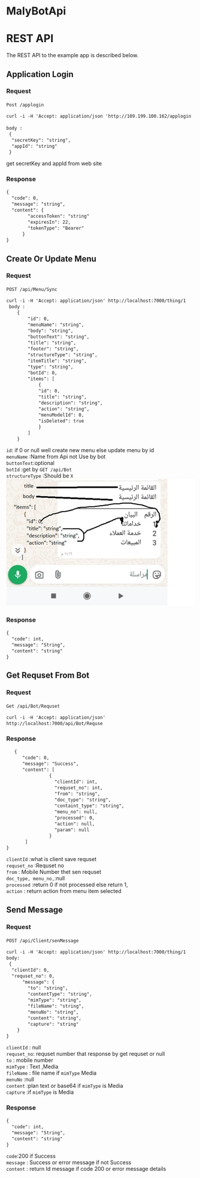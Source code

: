 # MalyBotApi

# REST API

The REST API to the example app is described below.

## Application Login
 
### Request

`Post /applogin`

    curl -i -H 'Accept: application/json 'http://109.199.100.162/applogin
    
    body :
     {
      "secretKey": "string",
      "appId": "string"
     }
get secretKey and appId from web site 
### Response

    {
      "code": 0,
      "message": "string",
      "content": {
            "accessToken": "string"
            "expiresIn": 22,
            "tokenType": "Bearer"
          }
    }

## Create Or Update Menu

### Request

`POST /api/Menu/Sync`

    curl -i -H 'Accept: application/json' http://localhost:7000/thing/1
     body :
        {
            "id": 0,
            "menuName": "string",
            "body": "string",
            "buttonText": "string",
            "title": "string",
            "footer": "string",
            "structureType": "string",
            "itemTitle": "string",
            "type": "string",
            "botId": 0,
            "items": [
                {
                "id": 0,
                "title": "string",
                "description": "string",
                "action": "string",
                "menuModelId": 0,
                "isDeleted": true
                }
            ]
        }
`id`: if 0 or null well create new menu  else update menu by id <br />
`menuName` :Name from Api not Use by bot <br /> 
`buttonText`:optional <br />
`botId` :get by `GET /api/Bot`<br />
`structureType` :Should be `X`<br />
![image description](./menu.jpg)
### Response

    {
      "code": int,
      "message": "String",
      "content": "string"
    }


## Get Requset From Bot

### Request

`Get /api/Bot/Requset`

    curl -i -H 'Accept: application/json'  http://localhost:7000/api/Bot/Requse

### Response

       {
          "code": 0,
          "message": "Success",
          "content": [
                    {
                      "clientId": int,
                      "requset_no": int,
                      "from": "string",
                      "doc_type": "string",
                      "containt_type": "string",
                      "menu_no": null,
                      "processed": 0,
                      "action": null,
                      "param": null
                    }
           ]
    }
`clientId` :what is client save requset<br />
`requset_no` :Requset no<br />
`from` : Mobile Number thet sen requset<br />
`doc_type, menu_no,`:null<br />
`processed` :return 0 if not processed else return 1,<br />
`action` : return action from menu item selected<br />

## Send Message

### Request

`POST /api/Client/senMessage`

    
    curl -i -H 'Accept: application/json' http://localhost:7000/thing/1
    body:
     {
      "clientId": 0,
      "requset_no": 0,
          "message": {
            "to": "string",
            "contentType": "string",
            "mimType": "string",
            "fileName": "string",
            "menuNo": "string",
            "content": "string",
            "capture": "string"
        }
    }
`clientId` : null<br />
`requset_no`: requset number that response by get requset or null<br />
`to` : mobile number<br />
`mimType` : Text ,Media <br />
`fileName` : file name if `mimType` Media<br />
`menuNo` :null<br />
`content` :plan text or base64 if `mimType` is Media<br />
`capture` :if `mimType` is Media<br />
### Response

    {
      "code": int,
      "message": "String",
      "content": "string"
    }
`code`:200 if  Success<br />
`message` : Success or error message if not Success<br />
`content` : return Id message if code 200 or error message details<br />
